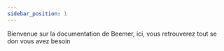 ```yaml
---
sidebar_position: 1
---
```


Bienvenue sur la documentation de Beemer, ici, vous retrouverez tout se don vous avez besoin
